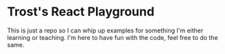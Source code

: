 # Trost's React Playground
This is just a repo so I can whip up examples for something I'm either learning or teaching. I'm here to have fun with the code, feel free to do the same.